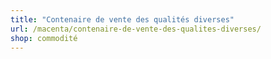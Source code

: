 ```yaml
---
title: "Contenaire de vente des qualités diverses"
url: /macenta/contenaire-de-vente-des-qualites-diverses/
shop: commodité
---
```

